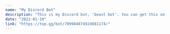 ```yaml
---
name: "My Discord Bot"
description: "This is my Discord bot, 'beast bot'. You can get this on top.gg. It is a multi-purpose bot. If you want to go to its support server, you can check the footer link or use top.gg."
date: "2022-01-19"
link: "https://top.gg/bot/709984874924081174/"
---
```

